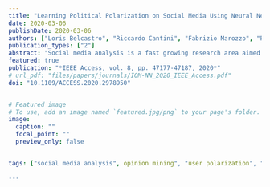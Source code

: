 ```yaml
---
title: "Learning Political Polarization on Social Media Using Neural Networks"
date: 2020-03-06
publishDate: 2020-03-06
authors: ["Loris Belcastro", "Riccardo Cantini", "Fabrizio Marozzo", "Paolo Trunfio", "Domenico Talia"]
publication_types: ["2"]
abstract: "Social media analysis is a fast growing research area aimed at extracting useful information from social media platforms. This paper presents a methodology, called IOM-NN (Iterative Opinion Mining using Neural Networks), for discovering the polarization of social media users during election campaigns characterized by the competition of political factions. The methodology uses an automatic incremental procedure based on feed-forward neural networks for analyzing the posts published by social media users. Starting from a limited set of classification rules, created from a small subset of hashtags that are notoriously in favor of specific factions, the methodology iteratively generates new classification rules. Such rules are then used to determine the polarization of people towards a faction. The methodology has been assessed on two case studies that analyze the polarization of a large number of Twitter users during the 2018 Italian general election and 2016 US presidential election. The achieved results are very close to the real ones and more accurate than the average of the opinion polls, revealing the high accuracy and effectiveness of the proposed approach. Moreover, our approach has been compared to the most relevant techniques used in the literature (sentiment analysis with NLP, adaptive sentiment analysis, emoji- and hashtag- based polarization) by achieving the best accuracy in estimating the polarization of social media users."
featured: true
publication: "*IEEE Access, vol. 8, pp. 47177-47187, 2020*"
# url_pdf: "files/papers/journals/IOM-NN_2020_IEEE_Access.pdf"
doi: "10.1109/ACCESS.2020.2978950"


# Featured image
# To use, add an image named `featured.jpg/png` to your page's folder. 
image:
  caption: ""
  focal_point: ""
  preview_only: false


tags: ["social media analysis", opinion mining", "user polarization", "neural networks", "sentiment analysis","political events"]

---
```

